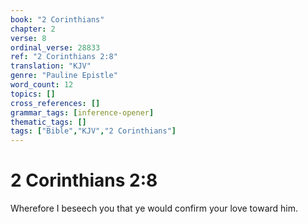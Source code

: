 ```yaml
---
book: "2 Corinthians"
chapter: 2
verse: 8
ordinal_verse: 28833
ref: "2 Corinthians 2:8"
translation: "KJV"
genre: "Pauline Epistle"
word_count: 12
topics: []
cross_references: []
grammar_tags: [inference-opener]
thematic_tags: []
tags: ["Bible","KJV","2 Corinthians"]
---
```


# 2 Corinthians 2:8

Wherefore I beseech you that ye would confirm your love toward him.
